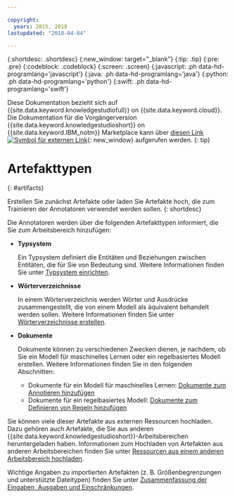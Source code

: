 ```yaml
---

copyright:
  years: 2015, 2018
lastupdated: "2018-04-04"

---
```


{:shortdesc: .shortdesc}
{:new_window: target="_blank"}
{:tip: .tip}
{:pre: .pre}
{:codeblock: .codeblock}
{:screen: .screen}
{:javascript: .ph data-hd-programlang='javascript'}
{:java: .ph data-hd-programlang='java'}
{:python: .ph data-hd-programlang='python'}
{:swift: .ph data-hd-programlang='swift'}

Diese Dokumentation bezieht sich auf {{site.data.keyword.knowledgestudiofull}} on {{site.data.keyword.cloud}}. Die Dokumentation für die Vorgängerversion {{site.data.keyword.knowledgestudioshort}} on {{site.data.keyword.IBM_notm}} Marketplace kann über [diesen Link ![Symbol für externen Link](../../icons/launch-glyph.svg "Symbol für externen Link")](https://{DomainName}/docs/services/knowledge-studio/artifacts.html){: new_window} aufgerufen werden.
{: tip}

# Artefakttypen
{: #artifacts}

Erstellen Sie zunächst Artefakte oder laden Sie Artefakte hoch, die zum Trainieren der Annotatoren verwendet werden sollen.
{: shortdesc}

Die Annotatoren werden über die folgenden Artefakttypen informiert, die Sie zum Arbeitsbereich hinzufügen:

- **Typsystem**

    Ein Typsystem definiert die Entitäten und Beziehungen zwischen Entitäten, die für Sie von Bedeutung sind. Weitere Informationen finden Sie unter [Typsystem einrichten](/docs/services/watson-knowledge-studio/typesystem.html).

- **Wörterverzeichnisse**

    In einem Wörterverzeichnis werden Wörter und Ausdrücke zusammengestellt, die von einem Modell als äquivalent behandelt werden sollen. Weitere Informationen finden Sie unter [Wörterverzeichnisse erstellen](/docs/services/watson-knowledge-studio/dictionaries.html).

- **Dokumente**

    Dokumente können zu verschiedenen Zwecken dienen, je nachdem, ob Sie ein Modell für maschinelles Lernen oder ein regelbasiertes Modell erstellen. Weitere Informationen finden Sie in den folgenden Abschnitten:
    - Dokumente für ein Modell für maschinelles Lernen: [Dokumente zum Annotieren hinzufügen](/docs/services/watson-knowledge-studio/documents-for-annotation.html#wks_t_docs_intro)
    - Dokumente für ein regelbasiertes Modell: [Dokumente zum Definieren von Regeln hinzufügen](/docs/services/watson-knowledge-studio/rule-annotator-add-doc.html)

Sie können viele dieser Artefakte aus externen Ressourcen hochladen. Dazu gehören auch Artefakte, die Sie aus anderen {{site.data.keyword.knowledgestudioshort}}-Arbeitsbereichen heruntergeladen haben. Informationen zum Hochladen von Artefakten aus anderen Arbeitsbereichen finden Sie unter [Ressourcen aus einem anderen Arbeitsbereich hochladen](/docs/services/watson-knowledge-studio/exportimport.html).

Wichtige Angaben zu importierten Artefakten (z. B. Größenbegrenzungen und unterstützte Dateitypen) finden Sie unter [Zusammenfassung der Eingaben, Ausgaben und Einschränkungen](/docs/services/watson-knowledge-studio/create-project.html#wks_formats).

